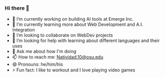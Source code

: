 ### Hi there 👋
 - 🔭 I’m currently working on building AI tools at Emerge Inc.
 - 🌱 I’m currently learning more about Web Development and A.I. Integration
- 👯 I’m looking to collaborate on WebDev projects
- 🤔 I’m looking for help with learning about different languages and their uses
- 💬 Ask me about how I'm doing
- 📫 How to reach me: Natividad.10@osu.edu
- 😄 Pronouns: he/him/his
- ⚡ Fun fact: I like to workout and I love playing video games

 <!--
**DonovinNatividad/DonovinNatividad** is a ✨ _special_ ✨ repository because its `README.md` (this file) appears on your GitHub profile.
### 
Here are some ideas to get you started:

 - 🔭 I’m currently working on finding a Summer Internship
 - 🌱 I’m currently learning more about Web Development and contributing to projects
- 👯 I’m looking to collaborate on WebDev projects
- 🤔 I’m looking for help with learning about different languages and their uses
- 💬 Ask me about how I'm doing
- 📫 How to reach me: Natividad.10@osu.edu
- 😄 Pronouns: he/him/his
- ⚡ Fun fact: I like to workout and I love playing video games
-->

